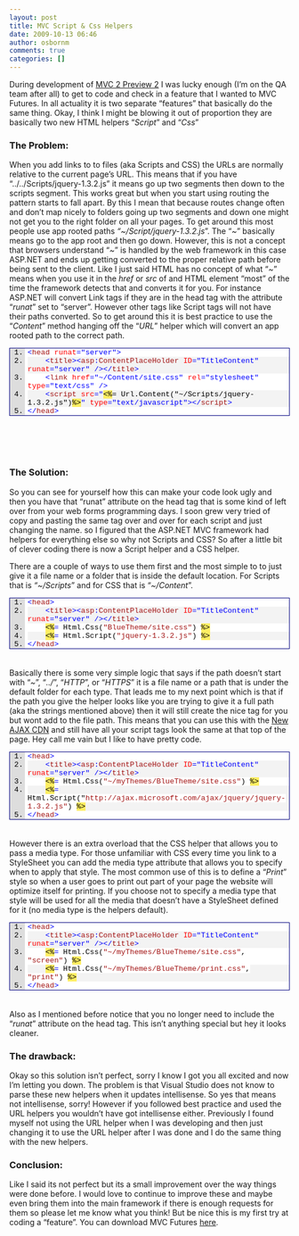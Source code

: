 ```yaml
---
layout: post
title: MVC Script & Css Helpers
date: 2009-10-13 06:46
author: osbornm
comments: true
categories: []
---
```

<p>During development of <a href="http://blog.osbornm.com/archive/2009/10/01/72.aspx">MVC 2 Preview 2</a> I was lucky enough (I’m on the QA team after all) to get to code and check in a feature that I wanted to MVC Futures. In all actuality it is two separate “features” that basically do the same thing. Okay, I think I might be blowing it out of proportion they are basically two new HTML helpers “<em>Script</em>” and “<em>Css</em>”</p>
<h3>The Problem:</h3>
<p>When you add links to to files (aka Scripts and CSS) the URLs are normally relative to the current page’s URL. This means that if you have “../../Scripts/jquery-1.3.2.js” it means go up two segments then down to the scripts segment. This works great but when you start using routing the pattern starts to fall apart. By this I mean that because routes change often and don’t map nicely to folders going up two segments and down one might not get you to the right folder on all your pages. To get around this most people use app rooted paths <em>“~/Script/jquery-1.3.2.js</em>”. The “<em>~</em>” basically means go to the app root and then go down. However, this is not a concept that browsers understand “<em>~</em>” is handled by the web framework in this case ASP.NET and ends up getting converted to the proper relative path before being sent to the client. Like I just said HTML has no concept of what “<em>~</em>” means when you use it in the <em>href</em> or <em>src</em> of and HTML element “most” of the time the framework detects that and converts it for you. For instance ASP.NET will convert Link tags if they are in the head tag with the attribute “<em>runat</em>” set to “server”. However other tags like Script tags will not have their paths converted. So to get around this it is best practice to use the “<em>Content</em>” method hanging off the “<em>URL</em>” helper which will convert an app rooted path to the correct path.</p>
<div style="PADDING-BOTTOM: 0px; MARGIN: 0px; PADDING-LEFT: 0px; PADDING-RIGHT: 0px; DISPLAY: inline; FLOAT: left; PADDING-TOP: 0px" id="scid:9ce6104f-a9aa-4a17-a79f-3a39532ebf7c:aa5b1d23-6e2c-4840-87d0-c86c182576c3" class="wlWriterEditableSmartContent">
<div style="BORDER-BOTTOM: #000080 1px solid; BORDER-LEFT: #000080 1px solid; FONT-FAMILY: &quot;Courier New&quot;, Courier, Monospace; COLOR: #000; FONT-SIZE: 10pt; BORDER-TOP: #000080 1px solid; BORDER-RIGHT: #000080 1px solid">
<div style="BACKGROUND: #ddd; MAX-HEIGHT: 300px; OVERFLOW: auto">
<ol style="PADDING-BOTTOM: 0px; MARGIN: 0px 0px 0px 2em; PADDING-LEFT: 5px; PADDING-RIGHT: 0px; BACKGROUND: #ffffff; PADDING-TOP: 0px">
    <li><span style="COLOR: #0000ff">&lt;</span><span style="COLOR: #a31515">head</span> <span style="COLOR: #ff0000">runat</span><span style="COLOR: #0000ff">="server"&gt;</span></li>
    <li style="BACKGROUND: #f3f3f3">    <span style="COLOR: #0000ff">&lt;</span><span style="COLOR: #a31515">title</span><span style="COLOR: #0000ff">&gt;&lt;</span><span style="COLOR: #a31515">asp</span><span style="COLOR: #0000ff">:</span><span style="COLOR: #a31515">ContentPlaceHolder</span> <span style="COLOR: #ff0000">ID</span><span style="COLOR: #0000ff">="TitleContent"</span> <span style="COLOR: #ff0000">runat</span><span style="COLOR: #0000ff">="server"</span> <span style="COLOR: #0000ff">/&gt;&lt;/</span><span style="COLOR: #a31515">title</span><span style="COLOR: #0000ff">&gt;</span></li>
    <li>    <span style="COLOR: #0000ff">&lt;</span><span style="COLOR: #a31515">link</span> <span style="COLOR: #ff0000">href</span><span style="COLOR: #0000ff">="~/Content/site.css"</span> <span style="COLOR: #ff0000">rel</span><span style="COLOR: #0000ff">="stylesheet"</span> <span style="COLOR: #ff0000">type</span><span style="COLOR: #0000ff">="text/css"</span> <span style="COLOR: #0000ff">/&gt;</span></li>
    <li style="BACKGROUND: #f3f3f3">    <span style="COLOR: #0000ff">&lt;</span><span style="COLOR: #a31515">script</span> <span style="COLOR: #ff0000">src</span><span style="COLOR: #0000ff">="</span><span style="BACKGROUND: #ffee62">&lt;%</span>= Url.Content("~/Scripts/jquery-1.3.2.js")<span style="BACKGROUND: #ffee62">%&gt;</span><span style="COLOR: #0000ff">"</span> <span style="COLOR: #ff0000">type</span><span style="COLOR: #0000ff">="text/javascript"&gt;&lt;/</span><span style="COLOR: #a31515">script</span><span style="COLOR: #0000ff">&gt;</span></li>
    <li><span style="COLOR: #0000ff">&lt;/</span><span style="COLOR: #a31515">head</span><span style="COLOR: #0000ff">&gt;</span></li>
</ol>
</div>
</div>
</div>
<p> </p>
<p> </p>
<h3 style="PADDING-TOP: 20px">The Solution:</h3>
<p>So you can see for yourself how this can make your code look ugly and then you have that “runat” attribute on the head tag that is some kind of left over from your web forms programming days. I soon grew very tried of copy and pasting the same tag over and over for each script and just changing the name. so I figured that the ASP.NET MVC framework had helpers for everything else so why not Scripts and CSS? So after a little bit of clever coding there is now a Script helper and a CSS helper.</p>
<p>There are a couple of ways to use them first and the most simple to to just give it a file name or a folder that is inside the default location. For Scripts that is <em>“~/Scripts</em>” and for CSS that is “<em>~/Content</em>”.</p>
<div style="PADDING-BOTTOM: 0px; MARGIN: 0px; PADDING-LEFT: 0px; PADDING-RIGHT: 0px; DISPLAY: inline; FLOAT: none; PADDING-TOP: 0px" id="scid:9ce6104f-a9aa-4a17-a79f-3a39532ebf7c:19153eed-1aa6-475f-af51-7984fcf494c6" class="wlWriterEditableSmartContent">
<div style="BORDER-BOTTOM: #000080 1px solid; BORDER-LEFT: #000080 1px solid; FONT-FAMILY: &quot;Courier New&quot;, Courier, Monospace; COLOR: #000; FONT-SIZE: 10pt; BORDER-TOP: #000080 1px solid; BORDER-RIGHT: #000080 1px solid">
<div style="BACKGROUND: #ddd; MAX-HEIGHT: 300px; OVERFLOW: auto">
<ol style="PADDING-BOTTOM: 0px; MARGIN: 0px 0px 0px 2em; PADDING-LEFT: 5px; PADDING-RIGHT: 0px; BACKGROUND: #ffffff; PADDING-TOP: 0px">
    <li><span style="COLOR: #0000ff">&lt;</span><span style="COLOR: #a31515">head</span><span style="COLOR: #0000ff">&gt;</span></li>
    <li style="BACKGROUND: #f3f3f3">    <span style="COLOR: #0000ff">&lt;</span><span style="COLOR: #a31515">title</span><span style="COLOR: #0000ff">&gt;&lt;</span><span style="COLOR: #a31515">asp</span><span style="COLOR: #0000ff">:</span><span style="COLOR: #a31515">ContentPlaceHolder</span> <span style="COLOR: #ff0000">ID</span><span style="COLOR: #0000ff">="TitleContent"</span> <span style="COLOR: #ff0000">runat</span><span style="COLOR: #0000ff">="server"</span> <span style="COLOR: #0000ff">/&gt;&lt;/</span><span style="COLOR: #a31515">title</span><span style="COLOR: #0000ff">&gt;</span></li>
    <li>    <span style="BACKGROUND: #ffee62">&lt;%</span><span style="COLOR: #0000ff">=</span> Html.Css(<span style="COLOR: #a31515">"BlueTheme/site.css"</span>) <span style="BACKGROUND: #ffee62">%&gt;</span></li>
    <li style="BACKGROUND: #f3f3f3">    <span style="BACKGROUND: #ffee62"><span style="BACKGROUND: #ffee62">&lt;%</span><font style="BACKGROUND-COLOR: #ffffff"><span style="COLOR: #0000ff">=</span> Html.Script(<span style="COLOR: #a31515">"jquery-1.3.2.js"</span>) </font><span style="BACKGROUND: #ffee62">%&gt;</span></span></li>
    <li><span style="COLOR: #0000ff">&lt;/</span><span style="COLOR: #a31515">head</span><span style="COLOR: #0000ff">&gt;</span></li>
</ol>
</div>
</div>
</div>
<p style="PADDING-TOP: 20px">Basically there is some very simple logic that says if the path doesn’t start with “<em>~</em>”, “<em>../</em>”, “<em>HTTP</em>”, or “<em>HTTPS</em>” it is a file name or a path that is under the default folder for each type. That leads me to my next point which is that if the path you give the helper looks like you are trying to give it a full path (aka the strings mentioned above) then it will still create the nice tag for you but wont add to the file path. This means that you can use this with the <a href="http://weblogs.asp.net/scottgu/archive/2009/09/15/announcing-the-microsoft-ajax-cdn.aspx">New AJAX CDN</a> and still have all your script tags look the same at that top of the page. Hey call me vain but I like to have pretty code. </p>
<div style="PADDING-BOTTOM: 20px; MARGIN: 0px; PADDING-LEFT: 0px; PADDING-RIGHT: 0px; DISPLAY: inline; FLOAT: none; PADDING-TOP: 0px" id="scid:9ce6104f-a9aa-4a17-a79f-3a39532ebf7c:2d72f22d-fdcc-4931-a67f-18fe55ad76b9" class="wlWriterEditableSmartContent">
<div style="BORDER-BOTTOM: #000080 1px solid; BORDER-LEFT: #000080 1px solid; FONT-FAMILY: &quot;Courier New&quot;, Courier, Monospace; COLOR: #000; FONT-SIZE: 10pt; BORDER-TOP: #000080 1px solid; BORDER-RIGHT: #000080 1px solid">
<div style="BACKGROUND: #ddd; MAX-HEIGHT: 300px; OVERFLOW: auto">
<ol style="PADDING-BOTTOM: 0px; MARGIN: 0px 0px 0px 2em; PADDING-LEFT: 5px; PADDING-RIGHT: 0px; BACKGROUND: #ffffff; PADDING-TOP: 0px">
    <li><span style="COLOR: #0000ff">&lt;</span><span style="COLOR: #a31515">head</span><span style="COLOR: #0000ff">&gt;</span></li>
    <li style="BACKGROUND: #f3f3f3">    <span style="COLOR: #0000ff">&lt;</span><span style="COLOR: #a31515">title</span><span style="COLOR: #0000ff">&gt;&lt;</span><span style="COLOR: #a31515">asp</span><span style="COLOR: #0000ff">:</span><span style="COLOR: #a31515">ContentPlaceHolder</span> <span style="COLOR: #ff0000">ID</span><span style="COLOR: #0000ff">="TitleContent"</span> <span style="COLOR: #ff0000">runat</span><span style="COLOR: #0000ff">="server"</span> <span style="COLOR: #0000ff">/&gt;&lt;/</span><span style="COLOR: #a31515">title</span><span style="COLOR: #0000ff">&gt;</span></li>
    <li>    <span style="BACKGROUND: #ffee62">&lt;%</span><span style="COLOR: #0000ff">=</span> Html.Css(<span style="COLOR: #a31515">"~/myThemes/BlueTheme/site.css"</span>) <span style="BACKGROUND: #ffee62">%&gt;</span></li>
    <li style="BACKGROUND: #f3f3f3">    <span style="BACKGROUND: #ffee62"><span style="BACKGROUND: #ffee62">&lt;%</span><font style="BACKGROUND-COLOR: #ffffff"><span style="COLOR: #0000ff">=</span> Html.Script("<span style="COLOR: #a31515">http://ajax.microsoft.com/ajax/jquery/jquery-1.3.2.js"</span>) </font><span style="BACKGROUND: #ffee62">%&gt;</span></span></li>
    <li><span style="COLOR: #0000ff">&lt;/</span><span style="COLOR: #a31515">head</span><span style="COLOR: #0000ff">&gt;</span></li>
</ol>
</div>
</div>
</div>
<p style="PADDING-TOP: 20px">However there is an extra overload that the CSS helper that allows you to pass a media type. For those unfamiliar with CSS every time you link to a StyleSheet you can add the media type attribute that allows you to specify when to apply that style. The most common use of this is to define a “<em>Print</em>” style so when a user goes to print out part of your page the website will optimize itself for printing. If you choose not to specify a media type that style will be used for all the media that doesn’t have a StyleSheet defined for it (no media type is the helpers default).</p>
<div style="PADDING-BOTTOM: 20px; MARGIN: 0px; PADDING-LEFT: 0px; PADDING-RIGHT: 0px; DISPLAY: inline; FLOAT: none; PADDING-TOP: 0px" id="scid:9ce6104f-a9aa-4a17-a79f-3a39532ebf7c:6af4025e-0f26-4d68-ba9c-a086d6c10e7e" class="wlWriterEditableSmartContent">
<div style="BORDER-BOTTOM: #000080 1px solid; BORDER-LEFT: #000080 1px solid; FONT-FAMILY: &quot;Courier New&quot;, Courier, Monospace; COLOR: #000; FONT-SIZE: 10pt; BORDER-TOP: #000080 1px solid; BORDER-RIGHT: #000080 1px solid">
<div style="BACKGROUND: #ddd; MAX-HEIGHT: 300px; OVERFLOW: auto">
<ol style="PADDING-BOTTOM: 0px; MARGIN: 0px 0px 0px 2em; PADDING-LEFT: 5px; PADDING-RIGHT: 0px; BACKGROUND: #ffffff; PADDING-TOP: 0px">
    <li><span style="COLOR: #0000ff">&lt;</span><span style="COLOR: #a31515">head</span><span style="COLOR: #0000ff">&gt;</span></li>
    <li style="BACKGROUND: #f3f3f3">    <span style="COLOR: #0000ff">&lt;</span><span style="COLOR: #a31515">title</span><span style="COLOR: #0000ff">&gt;&lt;</span><span style="COLOR: #a31515">asp</span><span style="COLOR: #0000ff">:</span><span style="COLOR: #a31515">ContentPlaceHolder</span> <span style="COLOR: #ff0000">ID</span><span style="COLOR: #0000ff">="TitleContent"</span> <span style="COLOR: #ff0000">runat</span><span style="COLOR: #0000ff">="server"</span> <span style="COLOR: #0000ff">/&gt;&lt;/</span><span style="COLOR: #a31515">title</span><span style="COLOR: #0000ff">&gt;</span></li>
    <li>    <span style="BACKGROUND: #ffee62">&lt;%</span><span style="COLOR: #0000ff">=</span> Html.Css(<span style="COLOR: #a31515">"~/myThemes/BlueTheme/site.css"</span>, <span style="COLOR: #a31515">"screen"</span>) <span style="BACKGROUND: #ffee62">%&gt;</span></li>
    <li style="BACKGROUND: #f3f3f3">    <span style="BACKGROUND: #ffee62"><span style="BACKGROUND: #ffee62">&lt;%</span><font style="BACKGROUND-COLOR: #ffffff"><span style="COLOR: #0000ff">=</span> Html.Css(<span style="COLOR: #a31515">"~/myThemes/BlueTheme/print.css"</span>, <span style="COLOR: #a31515">"print"</span>) </font><span style="BACKGROUND: #ffee62">%&gt;</span></span></li>
    <li><span style="COLOR: #0000ff">&lt;/</span><span style="COLOR: #a31515">head</span><span style="COLOR: #0000ff">&gt;</span></li>
</ol>
</div>
</div>
</div>
<p style="PADDING-TOP: 20px">Also as I mentioned before notice that you no longer need to include the “<em>runat</em>” attribute on the head tag. This isn’t anything special but hey it looks cleaner.</p>
<h3>The drawback:</h3>
<p>Okay so this solution isn’t perfect, sorry I know I got you all excited and now I’m letting you down. The problem is that Visual Studio does not know to parse these new helpers when it updates intellisense. So yes that means not intellisense, sorry! However if you followed best practice and used the URL helpers you wouldn’t have got intellisense either. Previously I found myself not using the URL helper when I was developing and then just changing it to use the URL helper after I was done and I do the same thing with the new helpers.</p>
<h3>Conclusion:</h3>
<p>Like I said its not perfect but its a small improvement over the way things were done before. I would love to continue to improve these and maybe even bring them into the main framework if there is enough requests for them so please let me know what you think! But be nice this is my first try at coding a “feature”. You can download MVC Futures <a href="http://aspnet.codeplex.com/releases/view/41742">here</a>.</p>
